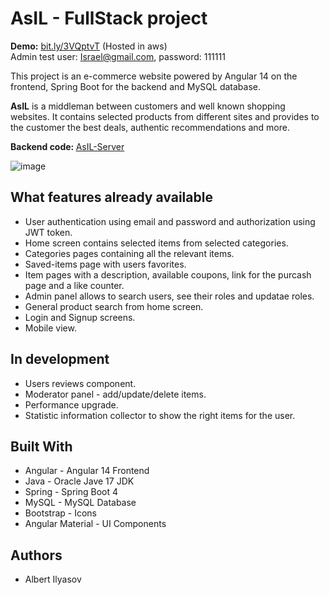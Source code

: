 # AsIL - FullStack project

<b> Demo:</b> <a href="https://bit.ly/3VQptvT">bit.ly/3VQptvT</a>  (Hosted in aws)
<br>Admin test user: Israel@gmail.com, password: 111111

This project is an e-commerce website powered by Angular 14 on the frontend, Spring Boot for the backend and MySQL database.

<b>AsIL</b> is a middleman between customers and well known shopping websites. It contains selected products from different sites and provides to the customer the best deals, authentic recommendations and more.

<b> Backend code: </b> <a href="https://github.com/Albetx/Asil-server">AsIL-Server</a>

![image](https://user-images.githubusercontent.com/107939270/211263788-795c1ff9-b6a4-4172-ba3e-3be7edf5c903.png)

## What features already available 

* User authentication using email and password and authorization using JWT token.
* Home screen contains selected items from selected categories.
* Categories pages containing all the relevant items.
* Saved-items page with users favorites.
* Item pages with a description, available coupons, link for the purcash page and a like counter.
* Admin panel allows to search users, see their roles and updatae roles.
* General product search from home screen.
* Login and Signup screens.
* Mobile view.

## In development

* Users reviews component.
* Moderator panel - add/update/delete items.
* Performance upgrade.
* Statistic information collector to show the right items for the user.

## Built With

* Angular - Angular 14 Frontend
* Java - Oracle Jave 17 JDK
* Spring - Spring Boot 4
* MySQL - MySQL Database
* Bootstrap - Icons
* Angular Material - UI Components

## Authors

* Albert Ilyasov 

